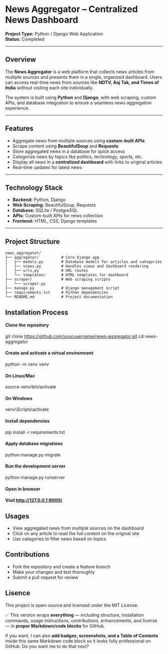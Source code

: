 # News Aggregator – Centralized News Dashboard

**Project Type:** Python / Django Web Application  
**Status:** Completed  

---

## Overview
The **News Aggregator** is a web platform that collects news articles from multiple sources and presents them in a single, organized dashboard. Users can access real-time news from sources like **NDTV, Aaj Tak, and Times of India** without visiting each site individually.  

The system is built using **Python** and **Django**, with web scraping, custom APIs, and database integration to ensure a seamless news aggregation experience.

---

## Features
- Aggregate news from multiple sources using **custom-built APIs**  
- Scrape content using **BeautifulSoup** and **Requests**  
- Store aggregated news in a database for quick access  
- Categorize news by topics like politics, technology, sports, etc.  
- Display all news in a **centralized dashboard** with links to original articles  
- Real-time updates for latest news  

---

## Technology Stack
- **Backend:** Python, Django  
- **Web Scraping:** BeautifulSoup, Requests  
- **Database:** SQLite / PostgreSQL  
- **APIs:** Custom-built APIs for news collection  
- **Frontend:** HTML, CSS, Django templates  

---

## Project Structure
```text
news_aggregator/
├── aggregator/          # Core Django app
│   ├── models.py        # Database models for articles and categories
│   ├── views.py         # Handles views and dashboard rendering
│   ├── urls.py          # URL routes
│   └── templates/       # HTML templates for dashboard
├── scraper/             # Web scraping scripts
│   └── scraper.py
├── manage.py            # Django management script
├── requirements.txt     # Python dependencies
└── README.md            # Project documentation
```

## Installation Process
#### Clone the repository
git clone https://github.com/yourusername/news-aggregator.git
cd news-aggregator

#### Create and activate a virtual environment
python -m venv venv
#### On Linux/Mac
source venv/bin/activate
#### On Windows
venv\Scripts\activate

#### Install dependencies
pip install -r requirements.txt

#### Apply database migrations
python manage.py migrate

#### Run the development server
python manage.py runserver

#### Open in browser
#### Visit http://127.0.0.1:8000/

## Usages
- View aggregated news from multiple sources on the dashboard
- Click on any article to read the full content on the original site
- Use categories to filter news based on topics

## Contributions 
- Fork the repository and create a feature branch
- Make your changes and test thoroughly
- Submit a pull request for review

## Lisence
This project is open-source and licensed under the MIT License.


✅ This version wraps **everything** — including structure, installation commands, usage instructions, contributions, enhancements, and license — in **proper Markdown/code blocks** for GitHub.  

If you want, I can also **add badges, screenshots, and a Table of Contents** inside this same Markdown code block so it looks fully professional on GitHub. Do you want me to do that next?


